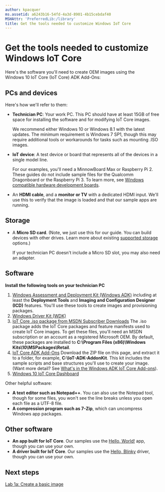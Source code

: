```yaml
---
author: kpacquer
ms.assetid: a6243b16-54fd-4a3d-8901-4b15cebdaf40
MSHAttr: 'PreferredLib:/library'
title: Get the tools needed to customize Windows IoT Core
---
```


# Get the tools needed to customize Windows IoT Core


Here's the software you'll need to create OEM images using the Windows 10 IoT Core (IoT Core) ADK Add-Ons:

## <span id="PCs_and_devices"></span><span id="pcs_and_devices"></span><span id="PCS_AND_DEVICES"></span>PCs and devices


Here's how we'll refer to them:

-   **Technician PC**: Your work PC. This PC should have at least 15GB of free space for installing the software and for modifying IoT Core images.

    We recommend either Windows 10 or Windows 8.1 with the latest updates. The minimum requirement is Windows 7 SP1, though this may require additional tools or workarounds for tasks such as mounting .ISO images.

-   **IoT device**: A test device or board that represents all of the devices in a single model line.

    For our examples, you'll need a MinnowBoard Max or Raspberry Pi 2. These guides do not include sample files for the Qualcomm Dragonboard or the Raspberry Pi 3. To learn more, see [Windows compatible hardware development boards](https://msdn.microsoft.com/library/windows/hardware/dn914597).

-   An **HDMI cable**, and a **monitor or TV** with a dedicated HDMI input. We'll use this to verify that the image is loaded and that our sample apps are running.

## <span id="Storage"></span><span id="storage"></span><span id="STORAGE"></span>Storage


-   A **Micro SD card**. (Note, we just use this for our guide. You can build devices with other drives. Learn more about existing [supported storage](https://developer.microsoft.com/windows/iot/win10/SupportedInterfaces#Storage) options.)

    If your technician PC doesn't include a Micro SD slot, you may also need an adapter.

## <span id="Software"></span><span id="software"></span><span id="SOFTWARE"></span>Software


**Install the following tools on your technician PC**

1.  [Windows Assessment and Deployment Kit (Windows ADK)](http://go.microsoft.com/fwlink/?LinkId=526803) including at least the **Deployment Tools** and **Imaging and Configuration Designer (ICD)** features. You'll use these tools to create images and provisioning packages.
2.  [Windows Driver Kit (WDK)](http://developer.microsoft.com/windows/hardware/windows-driver-kit)
3.  [IoT Core .iso package from MSDN Subscriber Downloads](https://msdn.microsoft.com/subscriptions/downloads/#FileId=67415)  The .iso package adds the IoT Core packages and feature manifests used to create IoT Core images. To get these files, you'll need an MSDN subscription or an account as a registered Microsoft OEM. By default, these packages are installed to **C:\\Program Files (x86)\\Windows Kits\\10\\MSPackages\\Retail**.
4.  [IoT Core ADK Add-Ons](https://github.com/ms-iot/iot-adk-addonkit/)  Download the ZIP file on this page, and extract it to a folder, for example, **C:\\IoT-ADK-AddonKit**. This kit includes the sample scripts and base structures you'll use to create your image. (Want more detail? See [What's in the Windows ADK IoT Core Add-ons](iot-core-adk-addons.md)).
5.  [Windows 10 IoT Core Dashboard](http://go.microsoft.com/fwlink/p/?LinkId=708576)

Other helpful software:

-   **A text editor such as Notepad++**. You can also use the Notepad tool, though for some files, you won't see the line breaks unless you open each file as a UTF-8 file.
-   **A compression program such as 7-Zip**, which can uncompress Windows app packages.

## <span id="Other_software"></span><span id="other_software"></span><span id="OTHER_SOFTWARE"></span>Other software


-   **An app built for IoT Core**. Our samples use the [Hello, World!](http://go.microsoft.com/fwlink/?LinkID=532945) app, though you can use your own.
-   **A driver built for IoT Core**. Our samples use the [Hello, Blinky](http://go.microsoft.com/fwlink/?LinkId=780794) driver, though you can use your own.

## <span id="Next_steps"></span><span id="next_steps"></span><span id="NEXT_STEPS"></span>Next steps

[Lab 1a: Create a basic image](create-a-basic-image.md)